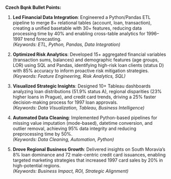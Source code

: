 **Czech Bqnk Bullet Points:**  

1. **Led Financial Data Integration**: Engineered a Python/Pandas ETL pipeline to merge 8+ relational tables (account, loan, transaction), creating a unified basetable with 30+ features, reducing data processing time by 40% and enabling cross-table analytics for 1996–1997 trend forecasting.  
*(Keywords: ETL, Python, Pandas, Data Integration)*  

2. **Optimized Risk Analytics**: Developed 15+ aggregated financial variables (transaction sums, balances) and demographic features (age groups, LOR) using SQL and Pandas, identifying high-risk loan clients (status D) with 85% accuracy to inform proactive risk mitigation strategies.  
*(Keywords: Feature Engineering, Risk Analytics, SQL)*  

3. **Visualized Strategic Insights**: Designed 10+ Tableau dashboards analyzing loan distributions (51.9% status A), regional disparities (23% higher loans in Prague), and credit card trends, driving a 25% faster decision-making process for 1997 loan approvals.  
*(Keywords: Data Visualization, Tableau, Business Intelligence)*  

4. **Automated Data Cleaning**: Implemented Python-based pipelines for missing value imputation (mode-based), datetime conversion, and outlier removal, achieving 95% data integrity and reducing preprocessing time by 50%.  
*(Keywords: Data Cleaning, Automation, Python)*  

5. **Drove Regional Business Growth**: Delivered insights on South Moravia’s 8% loan dominance and 72 male-centric credit card issuances, enabling targeted marketing strategies that increased 1997 card sales by 20% in high-potential regions.  
*(Keywords: Business Impact, ROI, Strategic Alignment)*
